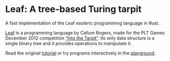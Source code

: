 # Leaf: A tree-based Turing tarpit

A fast implementation of the Leaf esoteric programming language in Rust.

[Leaf](https://github.com/CRogers/leaf) is a programming language by Callum
Rogers, made for the PLT Games December 2012 competition [“Into the Tarpit”](https://web.archive.org/web/20140910193725/http://www.pltgames.com/competition/2012/12).
Its only data structure is a single binary tree and it provides operations to
manipulate it.

Read the original [tutorial](https://crogers.github.io/leaf/tutorial.html) or
try programs interactively in the [playground](https://crogers.github.io/leaf/default.htm).
